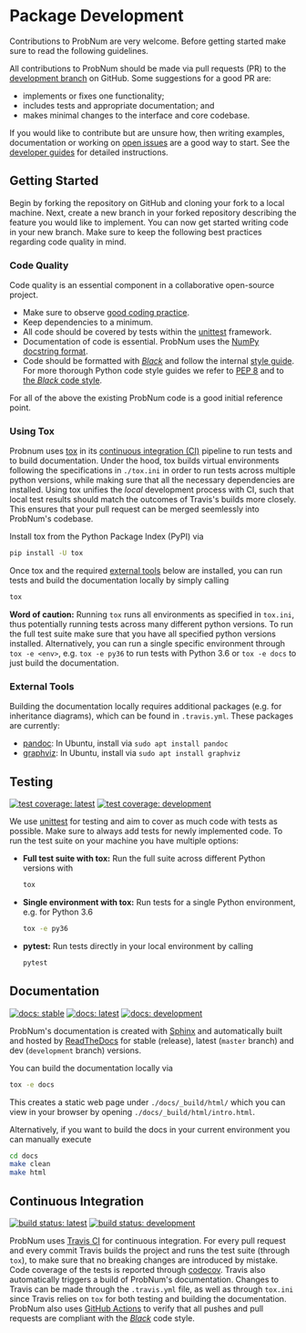 # Package Development

Contributions to ProbNum are very welcome. Before getting started make sure to read the following guidelines.

All contributions to ProbNum should be made via pull requests (PR) to the
[development branch](https://github.com/probabilistic-numerics/probnum/tree/development) on GitHub. Some suggestions for
a good PR are:

- implements or fixes one functionality;
- includes tests and appropriate documentation; and
- makes minimal changes to the interface and core codebase.

If you would like to contribute but are unsure how, then writing examples, documentation or working on
[open issues](https://github.com/probabilistic-numerics/probnum/issues) are a good way to start. See the
[developer guides](https://probnum.readthedocs.io/en/latest/development/developer_guides.html)
for detailed instructions.

## Getting Started

Begin by forking the repository on GitHub and cloning your fork to a local machine. Next, create a new branch in your forked repository describing the feature you would like to implement. You can now get started writing code in your new branch. Make sure to keep the following best practices regarding code quality in mind.

### Code Quality

Code quality is an essential component in a collaborative open-source project.

- Make sure to observe [good coding practice](https://www.python.org/dev/peps/pep-0020/).
- Keep dependencies to a minimum.
- All code should be covered by tests within the [unittest](https://docs.python.org/3/library/unittest.html) framework.
- Documentation of code is essential. ProbNum uses the
[NumPy docstring format](https://numpydoc.readthedocs.io/en/latest/format.html).
- Code should be formatted with [*Black*](https://github.com/psf/black) and follow the internal [style guide](https://github.com/probabilistic-numerics/probnum/blob/master/STYLEGUIDE.md).
  For more thorough Python code style guides we refer to [PEP 8](https://www.python.org/dev/peps/pep-0008/) and to [the *Black* code style](https://github.com/psf/black/blob/master/docs/the_black_code_style.md).

For all of the above the existing ProbNum code is a good initial reference point.

### Using Tox

Probnum uses [tox](https://tox.readthedocs.io/en/latest/) in its [continuous integration (CI)](#continuous-integration) pipeline to run tests and to build documentation. Under the hood, tox builds virtual environments following the specifications in `./tox.ini` in order to run tests across multiple python versions, while making sure that all the necessary dependencies are installed. Using tox unifies the *local* development process with CI, such that local test results should match the outcomes of Travis's builds more closely. This ensures that your pull request can be merged seemlessly into ProbNum's codebase.

Install tox from the Python Package Index (PyPI) via
```bash
pip install -U tox
```
Once tox and the required [external tools](#external-tools) below are installed, you can run tests and build the documentation locally by simply calling
```bash
tox
```

**Word of caution:**
Running `tox` runs all environments as specified in `tox.ini`, thus potentially running tests across many different python versions.
To run the full test suite make sure that you have all specified python versions installed.
Alternatively, you can run a single specific environment through `tox -e <env>`, e.g. `tox -e py36` to run tests with Python 3.6 or `tox -e docs` to just build the documentation.

### External Tools

Building the documentation locally requires additional packages (e.g. for inheritance diagrams), which can be found in `.travis.yml`. These packages are currently:
- [pandoc](https://pandoc.org/): In Ubuntu, install via `sudo apt install pandoc`
- [graphviz](https://graphviz.org/): In Ubuntu, install via `sudo apt install graphviz`

## Testing

[![test coverage: latest](https://img.shields.io/codecov/c/gh/probabilistic-numerics/probnum/master?label=Coverage%3A%20latest&logo=codecov)](https://codecov.io/gh/probabilistic-numerics/probnum/branch/master)
[![test coverage: development](https://img.shields.io/codecov/c/gh/probabilistic-numerics/probnum/development?label=Coverage%3A%20dev&logo=codecov)](https://codecov.io/gh/probabilistic-numerics/probnum/branch/development)

We use [unittest](https://docs.python.org/3/library/unittest.html) for testing and aim to cover as much code with tests as possible. Make sure to always add tests for newly implemented code. To run the test suite on your machine you have multiple options:

- **Full test suite with tox:** Run the full suite across different Python versions with
  
  ```bash
  tox
  ```
  
- **Single environment with tox:** Run tests for a single Python environment, e.g. for Python 3.6
  
  ```bash
  tox -e py36
  ```
  
- **pytest:** Run tests directly in your local environment by calling
  
  ```bash
  pytest
  ```

## Documentation

[![docs: stable](https://img.shields.io/readthedocs/probnum.svg?logo=read%20the%20docs&logoColor=white&label=Docs:%20stable)](https://probnum.readthedocs.io/en/stable/)
[![docs: latest](https://img.shields.io/readthedocs/probnum.svg?logo=read%20the%20docs&logoColor=white&label=Docs:%20latest)](https://probnum.readthedocs.io/en/latest/)
[![docs: development](https://img.shields.io/readthedocs/probnum.svg?logo=read%20the%20docs&logoColor=white&label=Docs:%20dev&version=development)](https://probnum.readthedocs.io/en/development/)

ProbNum's documentation is created with [Sphinx](https://www.sphinx-doc.org/en/master/) and automatically built and hosted by [ReadTheDocs](https://readthedocs.org/projects/probnum/) for stable (release), latest (`master` branch) and dev (`development` branch) versions.

You can build the documentation locally via
```bash
tox -e docs
```
This creates a static web page under `./docs/_build/html/` which you can view in your browser by opening `./docs/_build/html/intro.html`.

Alternatively, if you want to build the docs in your current environment you can manually execute
```bash
cd docs
make clean
make html
```

## Continuous Integration

[![build status: latest](https://img.shields.io/travis/probabilistic-numerics/probnum/master.svg?logo=travis%20ci&logoColor=white&label=Travis%20CI:%20latest)](https://travis-ci.org/probabilistic-numerics/probnum)
[![build status: development](https://img.shields.io/travis/probabilistic-numerics/probnum/development.svg?logo=travis%20ci&logoColor=white&label=Travis%20CI:%20dev)](https://travis-ci.org/probabilistic-numerics/probnum)

ProbNum uses [Travis CI](https://travis-ci.org/probabilistic-numerics/probnum) for continuous integration.
For every pull request and every commit Travis builds the project and runs the test suite (through `tox`), to make sure that no breaking changes are introduced by mistake.
Code coverage of the tests is reported through [codecov](https://codecov.io/github/probabilistic-numerics/probnum?branch=master). Travis also automatically triggers a build of ProbNum's documentation. Changes to Travis can be made through the `.travis.yml` file, as well as through `tox.ini` since Travis relies on `tox` for both testing and building the documentation.
ProbNum also uses [GitHub Actions](https://docs.github.com/en/actions) to verify that all pushes and pull requests are compliant with the [*Black*](https://github.com/psf/black) code style.
